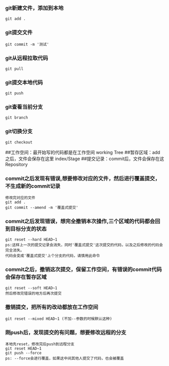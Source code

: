 
### git新建文件，添加到本地
    git add .
### git提交文件
    git commit -m '测试'
### git从远程拉取代码
    git pull
### git提交本地代码
    git push
### git查看当前分支
    git branch
### git切换分支
    git checkout
    
##工作空间：最开始写的代码都是在工作空间 working Tree
##暂存区域：add之后，文件会保存在这里 index/Stage
##提交记录：commit后，文件会保存在这 Repository

### commit之后发现有错误,想要修改对应的文件，然后进行覆盖提交，不生成新的commit记录
    修改完对应的文件
    git add .
    git commit --amend -m '覆盖式提交'
### commit之后发现错误，想完全撤销本次操作,三个区域的代码都会回到目标分支的状态
    git reset --hard HEAD~1
    ps:这样上一次的提交记录会消失，同时'覆盖式提交'这次提交的代码，以及之后修改的代码会完全消失。
    代码会变成'覆盖式提交'上个分支的代码，请慎用此命令
### commit之后，撤销这次提交，保留工作空间，有错误的commit代码会保存在暂存区域
    git reset --soft HEAD~1
    然后修改完错误的地方后再次提交
### 撤销提交，把所有的改动都放在工作空间
    git reset --mixed HEAD~1 (不加--参数的时候默认这种)
### 刚push后，发现提交的有问题，想要修改远程的分支
    本地先reset，修改完后push到远程分支
    git reset HEAD~1
    git push --force
    ps: --force会进行覆盖，如果这中间其他人提交了代码，也会被覆盖

    